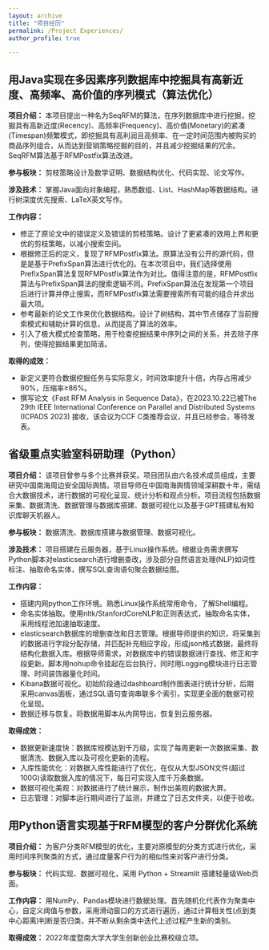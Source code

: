 ```yaml
---
layout: archive
title: "项目经历"
permalink: /Project Experiences/
author_profile: true

---
```


## 用Java实现在多因素序列数据库中挖掘具有高新近度、高频率、高价值的序列模式（算法优化）
**项目介绍：** 本项目提出一种名为SeqRFM的算法，在序列数据库中进行挖掘，挖掘具有高新近度(Recency)、高频率(Frequency)、高价值(Monetary)的紧凑(Timespan)频繁模式，即挖掘具有高利润且高频率、在一定时间范围内被购买的商品序列组合，从而达到营销策略挖掘的目的，并且减少挖掘结果的冗余。SeqRFM算法基于RFMPostfix算法改进。

**参与板块：** 剪枝策略设计及数学证明、数据结构优化、代码实现、论文写作。

**涉及技术：** 掌握Java面向对象编程，熟悉数组、List、HashMap等数据结构。进行树深度优先搜索、LaTeX英文写作。

**工作内容：**
  * 修正了原论文中的错误定义及错误的剪枝策略。设计了更紧凑的效用上界和更优的剪枝策略，以减小搜索空间。
  * 根据修正后的定义，复现了RFMPostfix算法。原算法没有公开的源代码，但是是基于PrefixSpan算法进行优化的。在本次项目中，我们选择使用PrefixSpan算法复现RFMPostfix算法作为对比。值得注意的是，RFMPostfix算法与PrefixSpan算法的搜索逻辑不同。PrefixSpan算法在发现第一个项目后进行计算并停止搜索，而RFMPostfix算法需要搜索所有可能的组合并求出最大项。
  * 参考最新的论文工作来优化数据结构。设计了树结构，其中节点储存了当前搜索模式和辅助计算的信息，从而提高了算法的效率。
  * 引入了极大模式检查策略，用于检查挖掘结果中序列之间的关系，并去除子序列，使得挖掘结果更加简洁。

**取得的成效：**
  * 新定义更符合数据挖掘任务与实际意义，时间效率提升十倍，内存占用减少90%，压缩率≥86%。
  * 撰写论文《Fast RFM Analysis in Sequence Data》，在2023.10.22已被The 29th IEEE International Conference on Parallel and Distributed Systems (ICPADS 2023) 接收，该会议为CCF C类推荐会议，并且已经参会，等待发表。
    
## 省级重点实验室科研助理（Python）
**项目介绍：** 该项目曾参与多个比赛并获奖。项目团队由六名技术成员组成，主要研究中国南海周边安全国际舆情。项目导师在中国南海舆情领域深耕数十年，需结合大数据技术，进行数据的可视化呈现、统计分析和观点分析。项目流程包括数据采集、数据清洗、数据管理与数据库搭建、数据可视化以及基于GPT搭建私有知识库聊天机器人。

**参与板块：** 数据清洗、数据库搭建与数据管理、数据可视化。

**涉及技术：** 项目搭建在云服务器，基于Linux操作系统。根据业务需求撰写Python脚本对elasticsearch进行增删查改，涉及部分自然语言处理(NLP)如词性标注、抽取命名实体，撰写SQL查询语句聚合数据绘图。

**工作内容：**
  * 搭建内网python工作环境。熟悉Linux操作系统常用命令，了解Shell编程。
  * 命名实体抽取。使用nltk/StanfordCoreNLP和正则表达式，抽取命名实体，采用线程池加速抽取速度。
  * elasticsearch数据库的增删查改和日志管理。根据导师提供的知识，将采集到的数据进行字段分配存储，并匹配补充相应字段，形成json格式数据，最终将结构化数据入库。根据导师需求，对数据库中的错误数据进行查找、修正和字段更新。脚本用nohup命令挂起在后台执行，同时用Logging模块进行日志管理、时间装饰器量化时间。
  * Kibana数据可视化。初始阶段通过dashboard制作图表进行统计分析，后期采用canvas面板，通过SQL语句查询串联多个索引，实现更全面的数据可视化呈现。
  * 数据迁移与恢复。将数据用脚本从内网导出，恢复到云服务器。
    
**取得成效：**
  * 数据更新速度快：数据库规模达到千万级，实现了每周更新一次数据采集、数据清洗、数据入库以及可视化更新的流程。
  * 入库性能优化：对数据入库性能进行了优化，在仅从大型JSON文件(超过100G)读取数据入库的情况下，每日可实现入库千万条数据。
  * 数据可视化美观：对数据进行了统计展示，制作出美观的数据大屏。
  * 日志管理：对脚本运行期间进行了监测，并建立了日志文件夹，以便于验收。
    
## 用Python语言实现基于RFM模型的客户分群优化系统
**项目介绍：** 为客户分类RFM模型的优化，主要对原模型的分类方式进行优化，采用时间序列聚类的方式，通过度量客户行为的相似性来对客户进行分类。

**参与板块：** 代码实现、数据可视化，采用 Python + Streamlit 搭建轻量级Web页面。

**工作内容：** 用NumPy、Pandas模块进行数据处理。首先随机化代表作为聚类中心，自定义阈值与参数，采用滑动窗口的方式进行遍历，通过计算相关性(点到类中心距离)判断是否归类，并不断从剩余类中迭代上述过程产生新的类别。

**取得成效：** 2022年度暨南大学大学生创新创业比赛校级立项。
    
